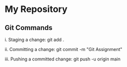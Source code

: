 # My Repository

## Git Commands

i. Staging a change:
   git add .

ii. Committing a change:
    git commit -m "Git Assignment"

iii. Pushing a committed change:
     git push -u origin main